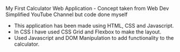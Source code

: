 My First Calculator Web Application - Concept taken from Web Dev Simplified YouTube Channel but code done myself

* This application has been made using HTML, CSS and Javascript. 
* In CSS I have used CSS Grid and Flexbox to make the layout.
* Used Javascript and DOM Manipulation to add functionality to the calculator.
